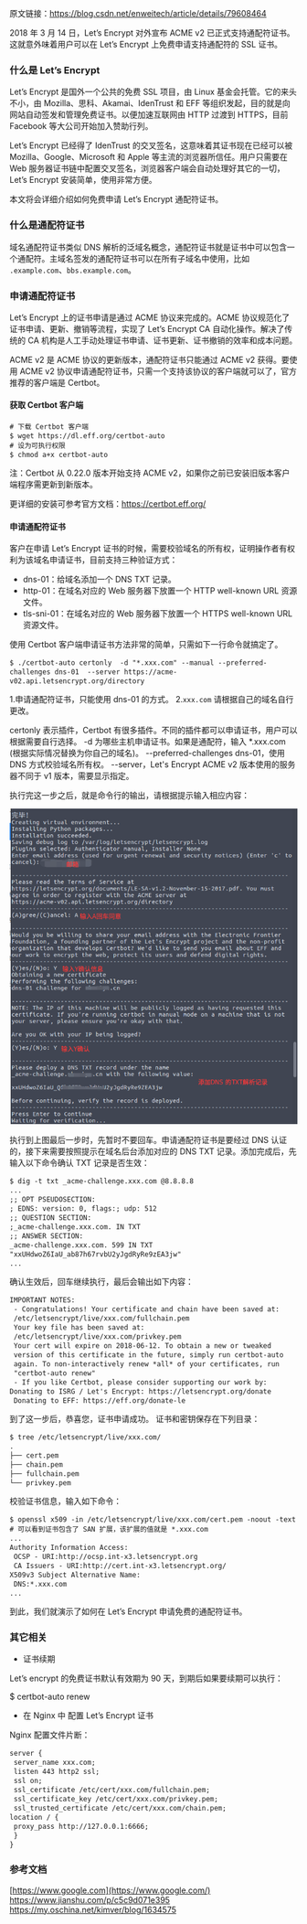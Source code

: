 原文链接：https://blog.csdn.net/enweitech/article/details/79608464

2018 年 3 月 14 日，Let’s Encrypt 对外宣布 ACME v2 已正式支持通配符证书。这就意外味着用户可以在 Let’s Encrypt 上免费申请支持通配符的 SSL 证书。

### 什么是 Let’s Encrypt

Let’s Encrypt 是国外一个公共的免费 SSL 项目，由 Linux 基金会托管。它的来头不小，由 Mozilla、思科、Akamai、IdenTrust 和 EFF 等组织发起，目的就是向网站自动签发和管理免费证书。以便加速互联网由 HTTP 过渡到 HTTPS，目前 Facebook 等大公司开始加入赞助行列。

Let’s Encrypt 已经得了 IdenTrust 的交叉签名，这意味着其证书现在已经可以被 Mozilla、Google、Microsoft 和 Apple 等主流的浏览器所信任。用户只需要在 Web 服务器证书链中配置交叉签名，浏览器客户端会自动处理好其它的一切，Let’s Encrypt 安装简单，使用非常方便。

本文将会详细介绍如何免费申请 Let’s Encrypt 通配符证书。

### 什么是通配符证书

域名通配符证书类似 DNS 解析的泛域名概念，通配符证书就是证书中可以包含一个通配符。主域名签发的通配符证书可以在所有子域名中使用，比如 `.example.com`、`bbs.example.com`。

### 申请通配符证书

Let’s Encrypt 上的证书申请是通过 ACME 协议来完成的。ACME 协议规范化了证书申请、更新、撤销等流程，实现了 Let’s Encrypt CA 自动化操作。解决了传统的 CA 机构是人工手动处理证书申请、证书更新、证书撤销的效率和成本问题。

ACME v2 是 ACME 协议的更新版本，通配符证书只能通过 ACME v2 获得。要使用 ACME v2 协议申请通配符证书，只需一个支持该协议的客户端就可以了，官方推荐的客户端是 Certbot。

#### 获取 Certbot 客户端

```
# 下载 Certbot 客户端
$ wget https://dl.eff.org/certbot-auto
# 设为可执行权限
$ chmod a+x certbot-auto
```

注：Certbot 从 0.22.0 版本开始支持 ACME v2，如果你之前已安装旧版本客户端程序需更新到新版本。

更详细的安装可参考官方文档：https://certbot.eff.org/

#### 申请通配符证书

客户在申请 Let’s Encrypt 证书的时候，需要校验域名的所有权，证明操作者有权利为该域名申请证书，目前支持三种验证方式：

- dns-01：给域名添加一个 DNS TXT 记录。
- http-01：在域名对应的 Web 服务器下放置一个 HTTP well-known URL 资源文件。
- tls-sni-01：在域名对应的 Web 服务器下放置一个 HTTPS well-known URL 资源文件。

使用 Certbot 客户端申请证书方法非常的简单，只需如下一行命令就搞定了。

```
$ ./certbot-auto certonly  -d "*.xxx.com" --manual --preferred-challenges dns-01  --server https://acme-v02.api.letsencrypt.org/directory
```

1.申请通配符证书，只能使用 dns-01 的方式。
2.`xxx.com` 请根据自己的域名自行更改。

certonly 表示插件，Certbot 有很多插件。不同的插件都可以申请证书，用户可以根据需要自行选择。
-d 为哪些主机申请证书。如果是通配符，输入 *.xxx.com (根据实际情况替换为你自己的域名)。
--preferred-challenges dns-01，使用 DNS 方式校验域名所有权。
--server，Let's Encrypt ACME v2 版本使用的服务器不同于 v1 版本，需要显示指定。

执行完这一步之后，就是命令行的输出，请根据提示输入相应内容：

![](../images/service/encrypt-1.png)

执行到上图最后一步时，先暂时不要回车。申请通配符证书是要经过 DNS 认证的，接下来需要按照提示在域名后台添加对应的 DNS TXT 记录。添加完成后，先输入以下命令确认 TXT 记录是否生效：

```
$ dig -t txt _acme-challenge.xxx.com @8.8.8.8 
...
;; OPT PSEUDOSECTION:
; EDNS: version: 0, flags:; udp: 512
;; QUESTION SECTION:
;_acme-challenge.xxx.com. IN TXT
;; ANSWER SECTION:
_acme-challenge.xxx.com. 599 IN TXT "xxUHdwoZ6IaU_ab87h67rvbU2yJgdRyRe9zEA3jw"
...
```

确认生效后，回车继续执行，最后会输出如下内容：

```
IMPORTANT NOTES:
 - Congratulations! Your certificate and chain have been saved at:
 /etc/letsencrypt/live/xxx.com/fullchain.pem
 Your key file has been saved at:
 /etc/letsencrypt/live/xxx.com/privkey.pem
 Your cert will expire on 2018-06-12. To obtain a new or tweaked
 version of this certificate in the future, simply run certbot-auto
 again. To non-interactively renew *all* of your certificates, run
 "certbot-auto renew"
 - If you like Certbot, please consider supporting our work by:
Donating to ISRG / Let's Encrypt: https://letsencrypt.org/donate
 Donating to EFF: https://eff.org/donate-le﻿​
```

到了这一步后，恭喜您，证书申请成功。 证书和密钥保存在下列目录：

```
$ tree /etc/letsencrypt/live/xxx.com/
.
├── cert.pem
├── chain.pem
├── fullchain.pem
└── privkey.pem﻿​
```

校验证书信息，输入如下命令：

```
$ openssl x509 -in /etc/letsencrypt/live/xxx.com/cert.pem -noout -text
# 可以看到证书包含了 SAN 扩展，该扩展的值就是 *.xxx.com
...
Authority Information Access: 
 OCSP - URI:http://ocsp.int-x3.letsencrypt.org
 CA Issuers - URI:http://cert.int-x3.letsencrypt.org/
X509v3 Subject Alternative Name: 
 DNS:*.xxx.com
...﻿​
```

到此，我们就演示了如何在 Let’s Encrypt 申请免费的通配符证书。

### 其它相关

- 证书续期

Let’s encrypt 的免费证书默认有效期为 90 天，到期后如果要续期可以执行：

$ certbot-auto renew﻿

- 在 Nginx 中 配置 Let’s Encrypt 证书

Nginx 配置文件片断：

```
server {
 server_name xxx.com;
 listen 443 http2 ssl;
 ssl on;
 ssl_certificate /etc/cert/xxx.com/fullchain.pem;
 ssl_certificate_key /etc/cert/xxx.com/privkey.pem;
 ssl_trusted_certificate /etc/cert/xxx.com/chain.pem;
location / {
 proxy_pass http://127.0.0.1:6666;
 }
}
```

### 参考文档

[https://www.google.com](https://www.google.com/)
https://www.jianshu.com/p/c5c9d071e395
https://my.oschina.net/kimver/blog/1634575